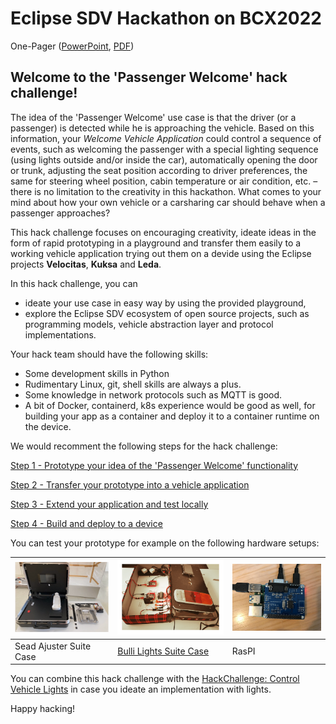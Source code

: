 # Eclipse SDV Hackathon on BCX2022

One-Pager ([PowerPoint](./assets/BCX_Onepager_passenger_welcome.pptx), [PDF](./assets/BCX_Onepager_passenger_welcome.pdf))

## Welcome to the 'Passenger Welcome' hack challenge! 

The idea of the 'Passenger Welcome' use case is that the driver (or a passenger) is detected while he is approaching the vehicle. Based on this information, your _Welcome Vehicle Application_ could control a sequence of events, such as welcoming the passenger with a special lighting sequence (using lights outside and/or inside the car), automatically opening the door or trunk, adjusting the seat position according to driver preferences, the same for steering wheel position, cabin temperature or air condition, etc. – there is no limitation to the creativity in this hackathon. What comes to your mind about how your own vehicle or a carsharing car should behave when a passenger approaches?


This hack challenge focuses on encouraging creativity, ideate ideas in the form of rapid prototyping in a playground and transfer them easily to a working vehicle application trying out them on a devide using the Eclipse projects __Velocitas__, __Kuksa__ and __Leda__.

In this hack challenge, you can
- ideate your use case in easy way by using the provided playground,
- explore the Eclipse SDV ecosystem of open source projects, such as programming models, vehicle abstraction layer and protocol implementations.

Your hack team should have the following skills:
- Some development skills in Python
- Rudimentary Linux, git, shell skills are always a plus. 
- Some knowledge in network protocols such as MQTT is good.
- A bit of Docker, containerd, k8s experience would be good as well, for building your app as a container and deploy it to a container runtime on the device.


We would recomment the following steps for the hack challenge:

[Step 1 - Prototype your idea of the 'Passenger Welcome' functionality](/docs/step-1-prototyping.md)

[Step 2 - Transfer your prototype into a vehicle application](/docs/step-2-generating.md)

[Step 3 - Extend your application and test locally](/docs/step-3-extending.md)

[Step 4 - Build and deploy to a device](/docs/step-4-deploying.md)

You can test your prototype for example on the following hardware setups:

|<img src="/assets/img/suitcase_seat.png" width="335">|<img src="/assets/img/suitcase_lights.jpg" width="400"> | <img src="/assets/img/pican2_withnotes.jpg" width="330">|
|-|-|-|
|Sead Ajuster Suite Case |  [Bulli Lights Suite Case](https://github.com/Eclipse-SDV-Hackathon-BCX/hackchallenge-control-vehicle-lights) | RasPI |

You can combine this hack challenge with the [HackChallenge: Control Vehicle Lights](https://github.com/Eclipse-SDV-Hackathon-BCX/hackchallenge-control-vehicle-lights) in case you ideate an implementation with lights.

Happy hacking!
